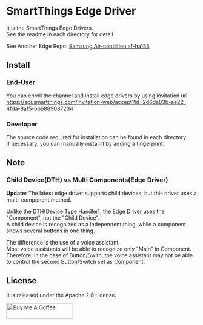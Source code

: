 # SmartThings Edge Driver
It is the SmartThings Edge Drivers.  
See the readme in each directory for detail

See Another Edge Repo: [Samsung Air-condition af-ha153](https://github.com/obmaz/samsung_aircon_connector)

## Install
### End-User
You can enroll the channel and install edge drivers by using invitation url   
https://api.smartthings.com/invitation-web/accept?id=2d6da83b-ae22-4fda-8af5-bbb8890872d4

### Developer
The source code required for installation can be found in each directory.  
If necessary, you can manually install it by adding a fingerprint.  

## Note
### Child Device(DTH) vs Multi Components(Edge Driver)
**Update:** The latest edge driver supports child devices, but this driver uses a multi-component method.

Unlike the DTH(Device Type Handler), the Edge Driver uses the "Component", not the "Child Device".  
A child device is recognized as a independent thing, while a component shows several buttons in one thing.

The difference is the use of a voice assistant.  
Most voice assistants will be able to recognize only "Main" in Component.  
Therefore, in the case of Button/Swith, the voice assistant may not be able to control the second Button/Switch set as Component.

## License
It is released under the Apache 2.0 License.

<a href="https://www.buymeacoffee.com/zambobmaz" target="_blank"><img src="https://cdn.buymeacoffee.com/buttons/default-orange.png" alt="Buy Me A Coffee" height="41" width="174"></a>
